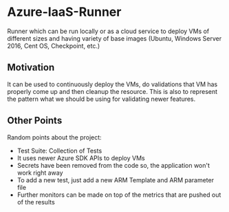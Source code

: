# Azure-IaaS-Runner
Runner which can be run locally or as a cloud service to deploy VMs of different sizes and having variety of base images (Ubuntu, Windows Server 2016, Cent OS, Checkpoint, etc.)

## Motivation
It can be used to continuously deploy the VMs, do validations that VM has properly come up and then cleanup the resource. This is also to represent the pattern what we should be using for validating newer features.

## Other Points
Random points about the project:
- Test Suite: Collection of Tests
- It uses newer Azure SDK APIs to deploy VMs
- Secrets have been removed from the code so, the application won't work right away
- To add a new test, just add a new ARM Template and ARM parameter file
- Further monitors can be made on top of the metrics that are pushed out of the results